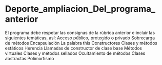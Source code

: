 # Deporte_ampliacion_Del_programa_anterior
El programa debe respetar las consignas de la rúbrica anterior e incluir las siguientes temáticas, así:  Acceso público, protegido o privado Sobrecarga de métodos Encapsulación La palabra this Constructores Clases y métodos estáticos Herencia Llamadas de constructor de clase base Métodos virtuales Clases y métodos sellados Ocultamiento de métodos Clases abstractas Polimorfismo 
